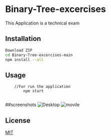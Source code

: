 # Binary-Tree-excercises

This Application is a technical exam
## Installation

```bash
Download ZIP 
cd Binary-Tree-excercises-main
npm install --all
```

## Usage

```
    //For run the application
        npm start
        

```

##screenshots
![Desktop](https://i.pinimg.com/originals/66/7c/0f/667c0f647ba1e8e070c384307dc8ab83.jpg)
![movile](https://i.pinimg.com/originals/96/73/37/967337dea183baf03f6e3317e55c6921.jpg)



## License
[MIT](https://choosealicense.com/licenses/mit/)
